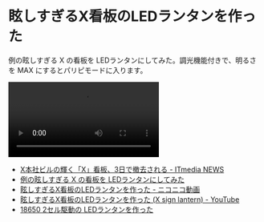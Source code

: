 # 眩しすぎるX看板のLEDランタンを作った

例の眩しすぎる X の看板を LEDランタンにしてみた。調光機能付きで、明るさを MAX にするとパリピモードに入ります。

![](https://www.shapoco.net/media/2023/20230805-x-sign-lantern.mp4)

- [X本社ビルの輝く「X」看板、3日で撤去される - ITmedia NEWS](https://www.itmedia.co.jp/news/articles/2308/01/news081.html)
- [例の眩しすぎる X の看板を LEDランタンにしてみた](https://x.com/shapoco/status/1687774995303587840)
- [眩しすぎるX看板のLEDランタンを作った - ニコニコ動画](https://www.nicovideo.jp/watch/sm42584102)
- [眩しすぎるX看板のLEDランタンを作った (X sign lantern) - YouTube](https://www.youtube.com/watch?v=Z6l9-o6nyVw&ab_channel=Shapoco)
- [18650 2セル駆動の LEDランタンを作った](../../2023/0817-led-lantern/article.md)
